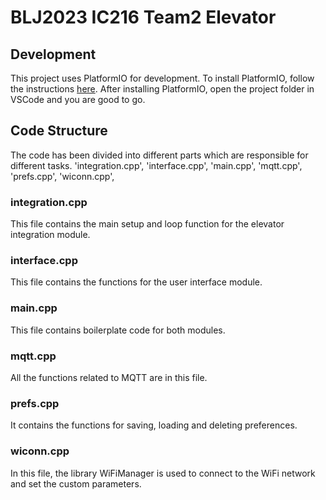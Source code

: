 # BLJ2023 IC216 Team2 Elevator

## Development

This project uses PlatformIO for development. To install PlatformIO, follow the instructions [here](https://platformio.org/install/ide?install=vscode).
After installing PlatformIO, open the project folder in VSCode and you are good to go.

## Code Structure

The code has been divided into different parts which are responsible for different tasks.
'integration.cpp', 'interface.cpp', 'main.cpp', 'mqtt.cpp', 'prefs.cpp', 'wiconn.cpp',

### integration.cpp

This file contains the main setup and loop function for the elevator integration module.

### interface.cpp

This file contains the functions for the user interface module.

### main.cpp

This file contains boilerplate code for both modules.

### mqtt.cpp

All the functions related to MQTT are in this file.

### prefs.cpp

It contains the functions for saving, loading and deleting preferences.

### wiconn.cpp

In this file, the library WiFiManager is used to connect to the WiFi network and set the custom parameters.
